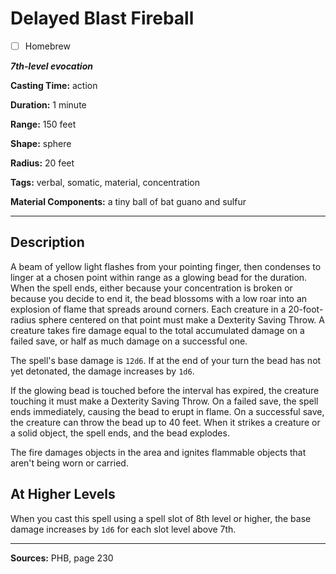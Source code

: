 # Delayed Blast Fireball

- [ ] Homebrew

***7th-level evocation***

**Casting Time:** action

**Duration:** 1 minute

**Range:** 150 feet

**Shape:** sphere

**Radius:** 20 feet

**Tags:** verbal, somatic, material, concentration

**Material Components:** a tiny ball of bat guano and sulfur

---

## Description
A beam of yellow light flashes from your pointing finger, then condenses to linger at a chosen point within range as a glowing bead for the duration.
When the spell ends, either because your concentration is broken or because you decide to end it, the bead blossoms with a low roar into an explosion of flame that spreads around corners.
Each creature in a 20-foot-radius sphere centered on that point must make a Dexterity Saving Throw.
A creature takes fire damage equal to the total accumulated damage on a failed save, or half as much damage on a successful one.

The spell's base damage is `12d6`.
If at the end of your turn the bead has not yet detonated, the damage increases by `1d6`.

If the glowing bead is touched before the interval has expired, the creature touching it must make a Dexterity Saving Throw.
On a failed save, the spell ends immediately, causing the bead to erupt in flame.
On a successful save, the creature can throw the bead up to 40 feet.
When it strikes a creature or a solid object, the spell ends, and the bead explodes.

The fire damages objects in the area and ignites flammable objects that aren't being worn or carried.

## At Higher Levels
When you cast this spell using a spell slot of 8th level or higher, the base damage increases by `1d6` for each slot level above 7th.

---

**Sources:** PHB, page 230
